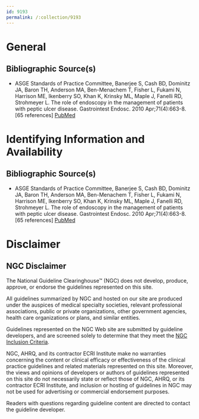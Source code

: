 ```yaml
---
id: 9193
permalink: /:collection/9193
---
```


# General

## Bibliographic Source(s)

- ASGE Standards of Practice Committee, Banerjee S, Cash BD, Dominitz JA, Baron TH, Anderson MA, Ben-Menachem T, Fisher L, Fukami N, Harrison ME, Ikenberry SO, Khan K, Krinsky ML, Maple J, Fanelli RD, Strohmeyer L. The role of endoscopy in the management of patients with peptic ulcer disease. Gastrointest Endosc. 2010 Apr;71(4):663-8. [65 references] [ PubMed ](http://www.ncbi.nlm.nih.gov/entrez/query.fcgi?cmd=Retrieve&db=pubmed&dopt=Abstract&list_uids=20363407)

# Identifying Information and Availability

## Bibliographic Source(s)

- ASGE Standards of Practice Committee, Banerjee S, Cash BD, Dominitz JA, Baron TH, Anderson MA, Ben-Menachem T, Fisher L, Fukami N, Harrison ME, Ikenberry SO, Khan K, Krinsky ML, Maple J, Fanelli RD, Strohmeyer L. The role of endoscopy in the management of patients with peptic ulcer disease. Gastrointest Endosc. 2010 Apr;71(4):663-8. [65 references] [ PubMed ](http://www.ncbi.nlm.nih.gov/entrez/query.fcgi?cmd=Retrieve&db=pubmed&dopt=Abstract&list_uids=20363407)

# Disclaimer

## NGC Disclaimer

The National Guideline Clearinghouse™ (NGC) does not develop, produce, approve, or endorse the guidelines represented on this site.

All guidelines summarized by NGC and hosted on our site are produced under the auspices of medical specialty societies, relevant professional associations, public or private organizations, other government agencies, health care organizations or plans, and similar entities.

Guidelines represented on the NGC Web site are submitted by guideline developers, and are screened solely to determine that they meet the [NGC Inclusion Criteria](/help-and-about/summaries/inclusion-criteria).

NGC, AHRQ, and its contractor ECRI Institute make no warranties concerning the content or clinical efficacy or effectiveness of the clinical practice guidelines and related materials represented on this site. Moreover, the views and opinions of developers or authors of guidelines represented on this site do not necessarily state or reflect those of NGC, AHRQ, or its contractor ECRI Institute, and inclusion or hosting of guidelines in NGC may not be used for advertising or commercial endorsement purposes.

Readers with questions regarding guideline content are directed to contact the guideline developer.

